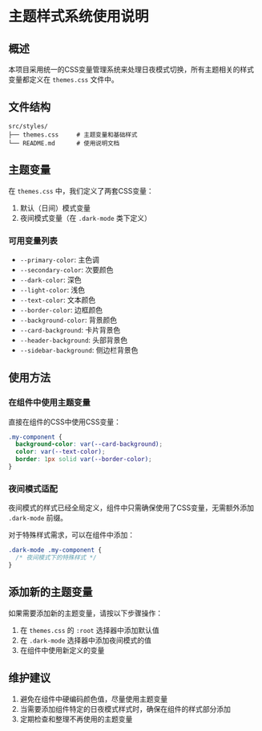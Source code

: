 # 主题样式系统使用说明

## 概述

本项目采用统一的CSS变量管理系统来处理日夜模式切换，所有主题相关的样式变量都定义在 `themes.css` 文件中。

## 文件结构

```
src/styles/
├── themes.css     # 主题变量和基础样式
└── README.md      # 使用说明文档
```

## 主题变量

在 `themes.css` 中，我们定义了两套CSS变量：

1. 默认（日间）模式变量
2. 夜间模式变量（在 `.dark-mode` 类下定义）

### 可用变量列表

- `--primary-color`: 主色调
- `--secondary-color`: 次要颜色
- `--dark-color`: 深色
- `--light-color`: 浅色
- `--text-color`: 文本颜色
- `--border-color`: 边框颜色
- `--background-color`: 背景颜色
- `--card-background`: 卡片背景色
- `--header-background`: 头部背景色
- `--sidebar-background`: 侧边栏背景色

## 使用方法

### 在组件中使用主题变量

直接在组件的CSS中使用CSS变量：

```css
.my-component {
  background-color: var(--card-background);
  color: var(--text-color);
  border: 1px solid var(--border-color);
}
```

### 夜间模式适配

夜间模式的样式已经全局定义，组件中只需确保使用了CSS变量，无需额外添加 `.dark-mode` 前缀。

对于特殊样式需求，可以在组件中添加：

```css
.dark-mode .my-component {
  /* 夜间模式下的特殊样式 */
}
```

## 添加新的主题变量

如果需要添加新的主题变量，请按以下步骤操作：

1. 在 `themes.css` 的 `:root` 选择器中添加默认值
2. 在 `.dark-mode` 选择器中添加夜间模式的值
3. 在组件中使用新定义的变量

## 维护建议

1. 避免在组件中硬编码颜色值，尽量使用主题变量
2. 当需要添加组件特定的日夜模式样式时，确保在组件的样式部分添加
3. 定期检查和整理不再使用的主题变量